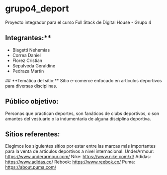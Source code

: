 # grupo4_deport
Proyecto integrador para el curso Full Stack de Digital House - Grupo 4 

## Integrantes:**
<ul>
  <li>Biagetti Nehemias</li>  
  <li>Correa Daniel</li>  
  <li>Florez Cristian</li>  
  <li>Sepulveda Geraldine</li>  
  <li>Pedraza Martin</li>
</ul>
## **Temática del sitio:**
  Sitio e-comerce enfocado en artículos deportivos para diversas disciplinas.

## **Público objetivo:**
  Personas que practican deportes, son fanáticos de clubs deportivos, o son amantes del vestuario o la indumentaria de alguna disciplina deportiva.

## **Sitios referentes:**
  Elegimos los siguientes sitios por estar entre las marcas más importantes para la venta de articulos deportivos a nivel internacional.
  UnderArmour: https://www.underarmour.com/
  Nike: https://www.nike.com/xl/
  Adidas: https://www.adidas.co/
  Rebook: https://www.reebok.co/
  Puma: https://about.puma.com/
